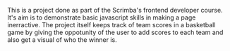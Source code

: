 This is a project done as part of the Scrimba's frontend developer course.
It's aim is to demonstrate basic javascript skills in making a page inerractive.
The project itself keeps track of team scores in a basketball game by giving the oppotunity of the user to add scores to each team and also get a visual of who the winner is.

